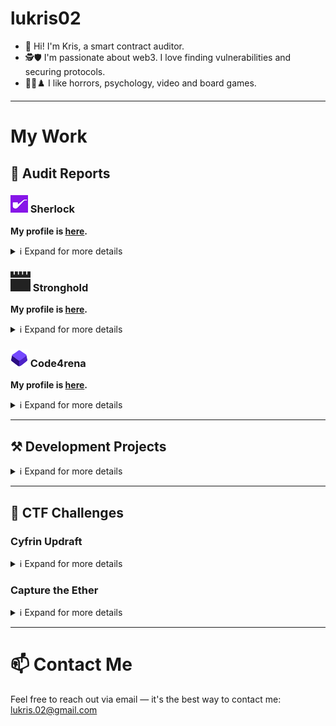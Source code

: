 # lukris02
- 👋 Hi! I'm Kris, a smart contract auditor.
- 🕵️🛡️ I'm passionate about web3. I love finding vulnerabilities and securing protocols. 
- 🎃💭♟️ I like horrors, psychology, video and board games.

---

# My Work
## 📄 Audit Reports
### ![Sherlock logo](https://github.com/lukris02/lukris02/blob/main/images/Sherlock_logo.png) Sherlock 
**My profile is [here](https://audits.sherlock.xyz/watson/lukris02).**

<details>

<summary>ℹ️ Expand for more details</summary>

Note: 
- **H** stands for High risk finding
- **M** stands for Medium risk finding

| Protocol | My Findings | Report | Highlights |
|----------|-------------|--------|------------|
| [Oku's New Order Types Contract](https://audits.sherlock.xyz/contests/641) | [H-1](https://github.com/sherlock-audit/2024-11-oku-judging/issues/718), [M-1](https://github.com/sherlock-audit/2024-11-oku-judging/issues/723) | [Report](https://audits.sherlock.xyz/contests/641/report) | |

</details>

### ![Stronghold logo](https://github.com/lukris02/lukris02/blob/main/images/Stronghold_logo.png) Stronghold
**My profile is [here](https://strongholdsec.io/profile/0x1cBB572900d024a5996088758cD45e4b24Ad276e).**

<details>

<summary>ℹ️ Expand for more details</summary>

Note: 
- **H** stands for High risk finding
- **M** stands for Medium risk finding
- **L** stands for Low risk finding

| Protocol | My Findings | Report | Highlights |
|----------|-------------|--------|------------|
| Truflation Contracts | [3 M, 8 L](https://github.com/lukris02/stronghold-audit-reports/blob/main/Reports/Truflation%20Contracts.md) | [Report](https://github.com/strongholdsec/audits/blob/main/Truflation/TruflationContracts/Truflation%20Contracts%20Security%20Audit%20Report.pdf) | 🥈 2nd place. |
| Clearpool	Credit Vaults | [2 M, 6 L](https://github.com/lukris02/stronghold-audit-reports/blob/main/Reports/Clearpool%20Credit%20Vaults.md) | [Report](https://github.com/strongholdsec/audits/blob/main/Clearpool/CreditVaults/Clearpool%20Credit%20Vaults%20Security%20Audit%20Report.pdf) | 🏅 4th place. |
| UNCX	Liquidity Locker V3 | [3 M, 5 L](https://github.com/lukris02/stronghold-audit-reports/blob/main/Reports/UNCX%20Liquidity%20Locker%20V3.md) | [Report](https://github.com/strongholdsec/audits/blob/main/UNCX/LiquidityLockerV3/UNCX%20Liquidity%20Locker%20V3%20Security%20Audit%20Report.pdf) | 🏅 9th place. |
| NetherFi | [2 H, 6 M, 12 L](https://github.com/lukris02/stronghold-audit-reports/blob/main/Reports/NetherFi.md)  | [Report](https://github.com/strongholdsec/audits/blob/main/NetherFi/netherFi-contracts/NetherFi%20Audit%20Report.pdf) | 🥈 2nd place. 🔍 Found 2 out of 3 High. |
| Fathom Stablecoin | [1 M, 10 L](https://github.com/lukris02/stronghold-audit-reports/blob/main/Reports/Fathom%20Stablecoin.md) | [Report](https://github.com/strongholdsec/audits/blob/main/Fathom/fathom-stablecoin/Fathom%20Stablecoin%20Audit%20Report.pdf) | 🏅 9th place. |

</details>

### ![Code4rena logo](https://github.com/lukris02/lukris02/blob/main/images/Code4rena_logo.png) Code4rena
**My profile is [here](https://code4rena.com/@lukris02).**

<details>

<summary>ℹ️ Expand for more details</summary>

Note: 
- **H** stands for High risk finding
- **M** stands for Medium risk finding
- one **QA** report includes all Low risk and Non-critical findings
- one **Gas** report includes all Gas optimizations

| Protocol | My Findings | Report | Highlights |
|----------|-------------|--------|------------|
| [Juicebox Buyback Delegate](https://code4rena.com/audits/2023-05-juicebox-buyback-delegate) | [QA](https://github.com/code-423n4/2023-05-juicebox-findings/issues/210) | [Report](https://code4rena.com/reports/2023-05-juicebox) |  |
| [Venus Protocol Isolated Pools](https://code4rena.com/audits/2023-05-venus-protocol-isolated-pools) | [QA](https://github.com/code-423n4/2023-05-venus-findings/issues/420) | [Report](https://code4rena.com/reports/2023-05-venus) |  |
| [Ajna](https://code4rena.com/audits/2023-05-ajna-protocol) | [QA](https://github.com/code-423n4/2023-05-ajna-findings/issues/419) | [Report](https://code4rena.com/reports/2023-05-ajna) |  |
| [ENS](https://code4rena.com/audits/2023-04-ens-contest) | [QA](https://github.com/code-423n4/2023-04-ens-findings/issues/306)| [Report](https://code4rena.com/reports/2023-04-ens) |  |
| [Frankencoin](https://code4rena.com/audits/2023-04-frankencoin) | [QA](https://github.com/code-423n4/2023-04-frankencoin-findings/issues/920) | [Report](https://code4rena.com/reports/2023-04-frankencoin) |  |
| [Caviar Private Pools](https://code4rena.com/audits/2023-04-caviar-private-pools) | [H-1](https://github.com/code-423n4/2023-04-caviar-findings/issues/1004)| [Report](https://code4rena.com/reports/2023-04-caviar) |  |
| [Rubicon v2](https://code4rena.com/audits/2023-04-rubicon-v2) | [M-1](https://github.com/code-423n4/2023-04-rubicon-findings/issues/1011), [QA](https://github.com/code-423n4/2023-04-rubicon-findings/issues/1215) | [Report](https://code4rena.com/reports/2023-04-rubicon) | 🔝 Ranked among the top 18%. 🅰️ grade-a QA report. |
| [Asymmetry](https://code4rena.com/audits/2023-03-asymmetry-contest) | [H-1](https://github.com/code-423n4/2023-03-asymmetry-findings/issues/642), [H-2](https://github.com/code-423n4/2023-03-asymmetry-findings/issues/641), [H-3](https://github.com/code-423n4/2023-03-asymmetry-findings/issues/639), [QA](https://github.com/code-423n4/2023-03-asymmetry-findings/issues/869), [Gas](https://github.com/code-423n4/2023-03-asymmetry-findings/issues/995) | [Report](https://code4rena.com/reports/2023-03-asymmetry) | 🔝 Ranked among the top 7%. 🥇 The H-2 report was selected for the final report. 🅰️ grade-a QA report. 🅰️ grade-a Gas report. 📈 More findings than before. |
| [Canto Identity Subprotocols](https://code4rena.com/audits/2023-03-canto-identity-subprotocols-contest) | [QA](https://github.com/code-423n4/2023-03-canto-identity-findings/issues/253), [Gas](https://github.com/code-423n4/2023-03-canto-identity-findings/issues/257) | [Report](https://code4rena.com/reports/2023-03-canto-identity) |  |
| [Wenwin ](https://code4rena.com/audits/2023-03-wenwin-contest) | [QA](https://github.com/code-423n4/2023-03-wenwin-findings/issues/453) | [Report](https://code4rena.com/reports/2023-03-wenwin) | 🅰️ grade-a QA report. |
| [Aragon Protocol](https://code4rena.com/audits/2023-03-aragon-protocol-contest) | [QA](https://github.com/code-423n4/2023-03-aragon-findings/issues/100) | [Report](https://code4rena.com/reports/2023-03-aragon) |  |
| [Ethos Reserve](https://code4rena.com/audits/2023-02-ethos-reserve-contest) | [QA](https://github.com/code-423n4/2023-02-ethos-findings/issues/617) | [Report](https://code4rena.com/reports/2023-02-ethos) |  |
| [Popcorn](https://code4rena.com/audits/2023-01-popcorn-contest) | [QA](https://github.com/code-423n4/2023-01-popcorn-findings/issues/682), [Gas](https://github.com/code-423n4/2023-01-popcorn-findings/issues/651) | [Report](https://code4rena.com/reports/2023-01-popcorn) | 🔝 Ranked among the top 25%. 🅰️ grade-a QA report. |
| [RabbitHole Quest Protocol](https://code4rena.com/audits/2023-01-rabbithole-quest-protocol-contest) | [H-1](https://github.com/code-423n4/2023-01-rabbithole-findings/issues/502), [M-1](https://github.com/code-423n4/2023-01-rabbithole-findings/issues/525), [M-2](https://github.com/code-423n4/2023-01-rabbithole-findings/issues/564), [QA](https://github.com/code-423n4/2023-01-rabbithole-findings/issues/654), [Gas](https://github.com/code-423n4/2023-01-rabbithole-findings/issues/586) | [Report](https://code4rena.com/reports/2023-01-rabbithole) | 🔝 Ranked among the top 25%. 📈 More findings than before. 🔍 Found 1 out of 2 High. |
| [Timeswap](https://code4rena.com/audits/2023-01-timeswap-contest) | [QA](https://github.com/code-423n4/2023-01-timeswap-findings/issues/163) | [Report](https://code4rena.com/reports/2023-01-timeswap) |  |
| [Reserve](https://code4rena.com/audits/2023-01-reserve-contest) | [QA](https://github.com/code-423n4/2023-01-reserve-findings/issues/429) | [Report](https://code4rena.com/reports/2023-01-reserve) |  |
| [Astaria](https://code4rena.com/audits/2023-01-astaria-contest) | [QA](https://github.com/code-423n4/2023-01-astaria-findings/issues/563) | [Report](https://code4rena.com/reports/2023-01-astaria) | |
| [Ondo Finance](https://code4rena.com/audits/2023-01-ondo-finance-contest) | [QA](https://github.com/code-423n4/2023-01-ondo-findings/issues/238)| [Report](https://code4rena.com/reports/2023-01-ondo) |  |
| [Biconomy - Smart Contract Wallet](https://code4rena.com/audits/2023-01-biconomy-smart-contract-wallet-contest) | [QA](https://github.com/code-423n4/2023-01-biconomy-findings/issues/515), [Gas](https://github.com/code-423n4/2023-01-biconomy-findings/issues/436) | [Report](https://code4rena.com/reports/2023-01-biconomy) | 🅰️ grade-a QA report. 💬 **Client's comment:** ["like report quality!"](https://github.com/code-423n4/2023-01-biconomy-findings/issues/515#issuecomment-1423994550)|
| [GoGoPool](https://code4rena.com/audits/2022-12-gogopool-contest) | [QA](https://github.com/code-423n4/2022-12-gogopool-findings/issues/791) | [Report](https://code4rena.com/reports/2022-12-gogopool) |  |
| [Papr](https://code4rena.com/audits/2022-12-papr-contest) | [QA](https://github.com/code-423n4/2022-12-backed-findings/issues/237) | [Report](https://code4rena.com/reports/2022-12-backed) |  |
| [Caviar](https://code4rena.com/audits/2022-12-caviar-contest) | [Gas](https://github.com/code-423n4/2022-12-caviar-findings/issues/426) | [Report](https://code4rena.com/reports/2022-12-caviar) |  |
| [Escher](https://code4rena.com/audits/2022-12-escher-contest) | [H-1](https://github.com/code-423n4/2022-12-escher-findings/issues/472), [M-1](https://github.com/code-423n4/2022-12-escher-findings/issues/416), [M-2](https://github.com/code-423n4/2022-12-escher-findings/issues/400) | [Report](https://code4rena.com/reports/2022-12-escher) | 🗓 My first High risk report. 📈 More findings than before. |
| [LSD Network - Stakehouse](https://code4rena.com/audits/2022-11-lsd-network-stakehouse-contest) | [QA](https://github.com/code-423n4/2022-11-stakehouse-findings/issues/388), [Gas](https://github.com/code-423n4/2022-11-stakehouse-findings/issues/389) | [Report](https://code4rena.com/reports/2022-11-stakehouse) | 🅰️ grade-a QA report. |
| [Blur Exchange](https://code4rena.com/audits/2022-11-blur-exchange-contest) | [Gas](https://github.com/code-423n4/2022-11-non-fungible-findings/issues/223) | [Report](https://code4rena.com/reports/2022-11-non-fungible) |  |
| [Debt DAO](https://code4rena.com/audits/2022-11-debt-dao-contest) | [QA](https://github.com/code-423n4/2022-11-debtdao-findings/issues/449), [Gas](https://github.com/code-423n4/2022-11-debtdao-findings/issues/450) | [Report](https://code4rena.com/reports/2022-11-debtdao) | 🔝 Ranked among the top 25%. 🅰️ grade-a QA report. |
| [SIZE](https://code4rena.com/audits/2022-11-size-contest) | [QA](https://github.com/code-423n4/2022-11-size-findings/issues/303), [Gas](https://github.com/code-423n4/2022-11-size-findings/issues/295) | [Report](https://code4rena.com/reports/2022-11-size) |  |
| [Paladin - Warden Pledges](https://code4rena.com/audits/2022-10-paladin-warden-pledges-contest) | [QA](https://github.com/code-423n4/2022-10-paladin-findings/issues/231), [Gas](https://github.com/code-423n4/2022-10-paladin-findings/issues/263) | [Report](https://code4rena.com/reports/2022-10-paladin) |  |
| [Inverse Finance](https://code4rena.com/audits/2022-10-inverse-finance-contest) | [QA](https://github.com/code-423n4/2022-10-inverse-findings/issues/486) | [Report](https://code4rena.com/reports/2022-10-inverse) |  |
| [Holograph](https://code4rena.com/audits/2022-10-holograph-contest) | [QA](https://github.com/code-423n4/2022-10-holograph-findings/issues/358) | [Report](https://code4rena.com/reports/2022-10-holograph) | 🔝 Ranked among the top 15%. 🅰️ grade-a QA report. |
| [3xcalibur](https://code4rena.com/audits/2022-10-3xcalibur-contest) | M-1, QA, Gas | Private |  |
| [Juicebox](https://code4rena.com/audits/2022-10-juicebox-contest) | [QA](https://github.com/code-423n4/2022-10-juicebox-findings/issues/112), [Gas](https://github.com/code-423n4/2022-10-juicebox-findings/issues/199) | [Report](https://code4rena.com/reports/2022-10-juicebox) |  |
| [Trader Joe v2](https://code4rena.com/audits/2022-10-trader-joe-v2-contest) | [M-1](https://github.com/code-423n4/2022-10-traderjoe-findings/issues/520) | [Report](https://code4rena.com/reports/2022-10-traderjoe) |  |
| [QuickSwap and StellaSwap](https://code4rena.com/audits/2022-09-quickswap-and-stellaswap-contest) | [QA](https://github.com/code-423n4/2022-09-quickswap-findings/issues/256), [Gas](https://github.com/code-423n4/2022-09-quickswap-findings/issues/241) | [Report](https://code4rena.com/reports/2022-09-quickswap) |  |
| [Art Gobblers](https://code4rena.com/audits/2022-09-art-gobblers-contest) | [QA](https://github.com/code-423n4/2022-09-artgobblers-findings/issues/384) | [Report](https://code4rena.com/reports/2022-09-artgobblers) |  |
| [Frax Ether Liquid Staking](https://code4rena.com/audits/2022-09-frax-ether-liquid-staking-contest) | [M-1](https://github.com/code-423n4/2022-09-frax-findings/issues/222), [M-2](https://github.com/code-423n4/2022-09-frax-findings/issues/224), [QA](https://github.com/code-423n4/2022-09-frax-findings/issues/319), [Gas](https://github.com/code-423n4/2022-09-frax-findings/issues/248) | [Report](https://code4rena.com/reports/2022-09-frax) | 🔝 Ranked among the top 15%. 🗓 My first Medium risk reports. 📈 More findings than before. |
| [VTVL](https://code4rena.com/audits/2022-09-vtvl-contest) | [QA](https://github.com/code-423n4/2022-09-vtvl-findings/issues/349), [Gas](https://github.com/code-423n4/2022-09-vtvl-findings/issues/351) | [Report](https://code4rena.com/reports/2022-09-vtvl) |  |
| [Y2k Finance](https://code4rena.com/audits/2022-09-y2k-finance-contest) | [QA](https://github.com/code-423n4/2022-09-y2k-finance-findings/issues/354), [Gas](https://github.com/code-423n4/2022-09-y2k-finance-findings/issues/388) | [Report](https://code4rena.com/reports/2022-09-y2k-finance) | |
| [PartyDAO](https://code4rena.com/audits/2022-09-partydao-contest) | [QA](https://github.com/code-423n4/2022-09-party-findings/issues/228), [Gas](https://github.com/code-423n4/2022-09-party-findings/issues/230) | [Report](https://code4rena.com/reports/2022-09-party) |  |
| [FEI and TRIBE Redemption](https://code4rena.com/audits/2022-09-fei-and-tribe-redemption-contest) | [QA](https://github.com/code-423n4/2022-09-tribe-findings/issues/168) | [Report](https://code4rena.com/reports/2022-09-tribe) |  |
| [Canto Dex Oracle](https://code4rena.com/audits/2022-09-canto-dex-oracle-contest) | [QA](https://github.com/code-423n4/2022-09-canto-findings/issues/160) | [Report](https://code4rena.com/reports/2022-09-canto) | 🥇 The QA report received the highest score from the judge and was selected for the final report. |
| [Nouns Builder](https://code4rena.com/audits/2022-09-nouns-builder-contest) | [QA](https://github.com/code-423n4/2022-09-nouns-builder-findings/issues/528) | [Report](https://code4rena.com/reports/2022-09-nouns-builder) |  |
| [Olympus DAO](https://code4rena.com/audits/2022-08-olympus-dao-contest) | [QA](https://github.com/code-423n4/2022-08-olympus-findings/issues/316), [Gas](https://github.com/code-423n4/2022-08-olympus-findings/issues/354) | [Report](https://code4rena.com/reports/2022-08-olympus) |  |
| [Nouns DAO](https://code4rena.com/audits/2022-08-nouns-dao-contest) | [QA](https://github.com/code-423n4/2022-08-nounsdao-findings/issues/369), [Gas](https://github.com/code-423n4/2022-08-nounsdao-findings/issues/372) | [Report](https://code4rena.com/reports/2022-08-nounsdao) | 🗓 My first reports ever. |

</details>

---

## ⚒ Development Projects

<details>

<summary>ℹ️ Expand for more details</summary>

| Project (repository) | Description | Topics |
|--------|----------|-------------|
| [foundry-dao](https://github.com/lukris02/foundry-dao) | A DAO which employs an ERC20 governance token to allocate voting power and determine membership. | Solidity, Foundry, OpenZeppelin Ownable, ERC20, ERC20Permit, ERC20Votes, Nonces, Governor, GovernorSettings, GovernorCountingSimple, GovernorVotes, GovernorVotesQuorumFraction, GovernorTimelockControl,  TimelockController |
| [foundry-upgrades](https://github.com/lukris02/foundry-upgrades) | UUPS upgradeable contracts. | Solidity, Foundry, OpenZeppelin UUPSUpgradeable, Initializable, OwnableUpgradeable |
| [merkle-airdrop](https://github.com/lukris02/merkle-airdrop) | The `MerkleAirdrop.sol` contract enables the distribution of ERC-20 tokens. It uses Merkle Proofs to verify address eligibility. It includes a `claim` function that allows addresses to receive the airdrop without paying gas fees. Furthermore, it implements signatures to ensure that only intended recipients can claim the tokens. | Solidity, Foundry, OpenZeppelin SafeERC20, Ownable, MerkleProof, EIP712, ECDSA  |
| [foundry-defi-stablecoin](https://github.com/lukris02/foundry-defi-stablecoin) | An exogenous algorithmic stablecoin pegged to USD. For collateral, the protocol accepts wETH and wBTC.  | Solidity, Foundry, OpenZeppelin ERC20, ERC20Burnable, Ownable, ReentrancyGuard, Chainlink Price Feeds, Fuzz and Invariant Testing |
| [foundry-nft](https://github.com/lukris02/foundry-nft) | Two NFT contracts — with off-chain (IPFS) and on-chain image storage. | Solidity, Foundry, OpenZeppelin ERC721 |
| [foundry-smart-contract-lottery](https://github.com/lukris02/foundry-smart-contract-lottery) | Verifiable random lottery contract. `Raffle.sol` contract allows for a fully automated lottery where users can buy a lottery ticket by entering a raffle. Functions like `checkUpkeep` and `performUpkeep` automate the lottery process, ensuring the system runs without manual intervention. | Solidity, Foundry, Chainlink VRF v2.5, Chainlink Automation |
| [foundry-fundamentals-fund-me](https://github.com/lukris02/foundry-fundamentals-fund-me) | A decentralized crowdfunding contract. Users can deposit funds into the `FundMe.sol` contract. A minimum deposit of $5 USD is required. The contract owner has the ability to withdraw all deposited funds. | Solidity, Foundry, Chainlink Price Feeds |
| [Coursera-Blockchain-Specialization](https://github.com/lukris02/Coursera-Blockchain-Specialization) | Several projects from the [Coursera Blockchain specialization](https://www.coursera.org/specializations/blockchain). |  |

</details>

---

## 🧠 CTF Challenges
### Cyfrin Updraft

<details>

<summary>ℹ️ Expand for more details</summary>

The [Cyfrin Updraft courses](https://updraft.cyfrin.io/courses) have challenges at the end of each lesson — these are meant to test skills. For solving each challenge, a reward NFT is given.

| Course | Challenge (Sepolia) | My reward NFT |
|----------|--------|----------|
| [Smart Contract Security](https://updraft.cyfrin.io/courses/security) (S3) | [ctf](https://sepolia.etherscan.io/address/0xa2626be06c11211a44fb6ca324a67ebdbcd30b70#code) | ✅ [nft](https://sepolia.etherscan.io/nft/0x31801c3e09708549c1b2c9e1cfbf001399a1b9fa/742) |
| [Smart Contract Security](https://updraft.cyfrin.io/courses/security) (S2) | [ctf](https://sepolia.etherscan.io/address/0x34d130b174f4a30a846fed7c02fcf53a19a4c2b6#code) | ✅ [nft](https://sepolia.etherscan.io/nft/0x31801c3e09708549c1b2c9e1cfbf001399a1b9fa/741) |
| [Smart Contract Security](https://updraft.cyfrin.io/courses/security) (S1) | [ctf](https://sepolia.etherscan.io/address/0x76d2403b80591d5f6af2b468bc14205fa5452ac0#code) | ✅ [nft](https://sepolia.etherscan.io/nft/0x31801c3e09708549c1b2c9e1cfbf001399a1b9fa/740) |
| [Smart Contract Security](https://updraft.cyfrin.io/courses/security) (S0) | [ctf](https://sepolia.etherscan.io/address/0x39338138414df90ec67dc2ee046ab78bcd4f56d9#code) | ✅ [nft](https://sepolia.etherscan.io/nft/0x31801c3e09708549c1b2c9e1cfbf001399a1b9fa/739) |
| [Advanced Foundry](https://updraft.cyfrin.io/courses/advanced-foundry) (S8) | [ctf](https://sepolia.etherscan.io/address/0x766a74f8924c7b07df088fdb0f7d7dbadd330fb3#code) | ✅ [nft](https://sepolia.etherscan.io/nft/0x76b50696b8effca6ee6da7f6471110f334536321/3275) |
| [Advanced Foundry](https://updraft.cyfrin.io/courses/advanced-foundry) (S7) | [ctf](https://sepolia.etherscan.io/address/0x46f3fe2c8ac9e9ae4dede1a7a29ab3bdcfa7eafc#code) | ✅ [nft](https://sepolia.etherscan.io/nft/0x76b50696b8effca6ee6da7f6471110f334536321/3274) |
| [Advanced Foundry](https://updraft.cyfrin.io/courses/advanced-foundry) (S6) | - | - |
| [Advanced Foundry](https://updraft.cyfrin.io/courses/advanced-foundry) (S5) | [ctf](https://sepolia.etherscan.io/address/0xafa4150818b7843345a5e54e430bd0cae31b5c0c#code) | ✅ [nft](https://sepolia.etherscan.io/nft/0x76b50696b8effca6ee6da7f6471110f334536321/3273) |
| [Advanced Foundry](https://updraft.cyfrin.io/courses/advanced-foundry) (S4) | - | - |
| [Advanced Foundry](https://updraft.cyfrin.io/courses/advanced-foundry) (S3) | [ctf](https://sepolia.etherscan.io/address/0xe5760847db2f10A74Fc575B4803df5fe129811C1#code) | ✅ [nft](https://sepolia.etherscan.io/nft/0x76b50696b8effca6ee6da7f6471110f334536321/3269) |
| [Advanced Foundry](https://updraft.cyfrin.io/courses/advanced-foundry) (S2) | [ctf](https://sepolia.etherscan.io/address/0x93c7a945af9c453a8c932bf47683b5eb8c2f8792#code) | ✅ [nft](https://sepolia.etherscan.io/nft/0x76b50696b8effca6ee6da7f6471110f334536321/3213) |
| [Advanced Foundry](https://updraft.cyfrin.io/courses/advanced-foundry) (S1) | [ctf](https://sepolia.etherscan.io/address/0xe0ae410a16776bccb04a8d4b0151bb3f25035994#code) | ✅ [nft](https://sepolia.etherscan.io/nft/0x76b50696b8effca6ee6da7f6471110f334536321/3206) |
| [Foundry Fundamentals](https://updraft.cyfrin.io/courses/foundry) (S4) | [ctf](https://sepolia.etherscan.io/address/0x33e1fD270599188BB1489a169dF1f0be08b83509#code) | ✅ [nft](https://sepolia.etherscan.io/nft/0x76b50696b8effca6ee6da7f6471110f334536321/3189) |
| [Foundry Fundamentals](https://updraft.cyfrin.io/courses/foundry) (S3) | [ctf](https://sepolia.etherscan.io/address/0xf215a0b6dd88d6029b5385d6fab51968337e963d#code) | ✅ [nft](https://sepolia.etherscan.io/nft/0x76b50696b8effca6ee6da7f6471110f334536321/3174) |
| [Foundry Fundamentals](https://updraft.cyfrin.io/courses/foundry) (S2) | [ctf](https://sepolia.etherscan.io/address/0xd7d127991c6a89df752fc3daec17540ae8b86101#code) | ✅ [nft](https://sepolia.etherscan.io/nft/0x76b50696b8effca6ee6da7f6471110f334536321/3173) |
| [Foundry Fundamentals](https://updraft.cyfrin.io/courses/foundry) (S1) | [ctf](https://sepolia.etherscan.io/address/0x6c4791c3a9e9bc5449045872bd1b602d6385e3e1#code) | ✅ [nft](https://sepolia.etherscan.io/nft/0x76b50696b8effca6ee6da7f6471110f334536321/3153) |
| [Solidity Smart Contract Development](https://updraft.cyfrin.io/courses/solidity) (S4) | [ctf](https://sepolia.etherscan.io/address/0x4b3a7f293091708ddd6b8748179aeaf80e9c1ba2#code) | ✅ [nft](https://sepolia.etherscan.io/nft/0x76b50696b8effca6ee6da7f6471110f334536321/3148) |
| [Solidity Smart Contract Development](https://updraft.cyfrin.io/courses/solidity) (S3) | [ctf](https://sepolia.etherscan.io/address/0x1b30da2a868704483143a4d46865ac9585629fd0#code) | ✅ [nft](https://sepolia.etherscan.io/nft/0x76b50696b8effca6ee6da7f6471110f334536321/3147) |
|[Solidity Smart Contract Development](https://updraft.cyfrin.io/courses/solidity) (S2) | [ctf](https://sepolia.etherscan.io/address/0x4A62A8901e6113dEF0AEeEC77E531779cd40da73#code) | ✅ [nft](https://sepolia.etherscan.io/nft/0x76b50696b8effca6ee6da7f6471110f334536321/3141) |
| [Solidity Smart Contract Development](https://updraft.cyfrin.io/courses/solidity) (S1) | [ctf](https://sepolia.etherscan.io/address/0x5c1ddb86F11BB46D3067C702AC554aEaED9ff8f0#code) | ✅ [nft](https://sepolia.etherscan.io/nft/0x76b50696b8effca6ee6da7f6471110f334536321/3140) |
| [Blockchain Basics](https://updraft.cyfrin.io/courses/blockchain-basics) (S1) | [ctf](https://sepolia.etherscan.io/address/0x25056312685339b49e1d1C5a0b72Ff9eff13AF77?__cf_chl_rt_tk=fEPI4G88O9Tgve41YrpRKg3yyt4YhjeL0rcs9OsMUzc-1746104065-1.0.1.1-q4hAq4NA_CWjguZKLNRH28xSzVjJGJXFqGHMv_V0JNg#code) | ✅ [ nft](https://sepolia.etherscan.io/nft/0x76b50696b8effca6ee6da7f6471110f334536321/3131)  |

</details>

### Capture the Ether

<details>

<summary>ℹ️ Expand for more details</summary>

CTF challenges from [here](https://capturetheether.com/challenges/).

| Section | Challenge | Solution |
|--------|--------|----------|
| Math| [Donation](https://capturetheether.com/challenges/math/donation/) | ✅ [Solution](https://github.com/lukris02/Capture-The-Ether/tree/main/3-Math/5-Donation) |
| Math| [Mapping](https://capturetheether.com/challenges/math/mapping/) | ✅ [Solution](https://github.com/lukris02/Capture-The-Ether/tree/main/3-Math/4-Mapping) |
| Math| [Retirement fund](https://capturetheether.com/challenges/math/retirement-fund/) | ✅ [Solution](https://github.com/lukris02/Capture-The-Ether/tree/main/3-Math/3-Retirement%20fund) |
| Math| [Token whale](https://capturetheether.com/challenges/math/token-whale/) | ✅ [Solution](https://github.com/lukris02/Capture-The-Ether/tree/main/3-Math/2-Token%20whale) |
| Math| [Token sale](https://capturetheether.com/challenges/math/token-sale/) | ✅ [Solution](https://github.com/lukris02/Capture-The-Ether/tree/main/3-Math/1-Token%20sale) |
| Lotteries | [Predict the block hash](https://capturetheether.com/challenges/lotteries/predict-the-block-hash/) | ✅ [Solution](https://github.com/lukris02/Capture-The-Ether/tree/main/2-Lotteries/6-Predict%20the%20block%20hash) |
| Lotteries | [Predict the future](https://capturetheether.com/challenges/lotteries/predict-the-future/) | ✅ [Solution](https://github.com/lukris02/Capture-The-Ether/tree/main/2-Lotteries/5-Predict%20the%20future) |
| Lotteries | [Guess the new number](https://capturetheether.com/challenges/lotteries/guess-the-new-number/) | ✅ [Solution](https://github.com/lukris02/Capture-The-Ether/tree/main/2-Lotteries/4-Guess%20the%20new%20number) |
| Lotteries | [Guess the random number](https://capturetheether.com/challenges/lotteries/guess-the-random-number/) | ✅ [Solution](https://github.com/lukris02/Capture-The-Ether/tree/main/2-Lotteries/3-Guess%20the%20random%20number) |
| Lotteries | [Guess the secret number](https://capturetheether.com/challenges/lotteries/guess-the-secret-number/) | ✅ [Solution](https://github.com/lukris02/Capture-The-Ether/tree/main/2-Lotteries/2-Guess%20the%20secret%20number) |
| Lotteries | [Guess the number](https://capturetheether.com/challenges/lotteries/guess-the-number/) | ✅ [Solution](https://github.com/lukris02/Capture-The-Ether/tree/main/2-Lotteries/1-Guess%20the%20number) |
| Warmup | [Choose a nickname](https://capturetheether.com/challenges/warmup/nickname/) | ✅ [Solution](https://github.com/lukris02/Capture-The-Ether/tree/main/1-Warmup/3-Choose%20a%20nickname) |
| Warmup | [Call me](https://capturetheether.com/challenges/warmup/call-me/) | ✅ [Solution](https://github.com/lukris02/Capture-The-Ether/tree/main/1-Warmup/2-Call%20me) |
| Warmup | [Deploy a contract](https://capturetheether.com/challenges/warmup/deploy/) | ✅ [Solution](https://github.com/lukris02/Capture-The-Ether/tree/main/1-Warmup/1-Deploy%20a%20contract) |

</details>

---

# 📫 Contact Me
Feel free to reach out via email — it's the best way to contact me: lukris.02@gmail.com
